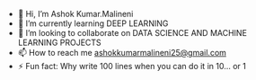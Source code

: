 - 👋 Hi, I’m Ashok Kumar.Malineni
- 🌱 I’m currently learning DEEP LEARNING
- 💞️ I’m looking to collaborate on DATA SCIENCE AND MACHINE LEARNING PROJECTS
- 📫 How to reach me ashokkumarmalineni25@gmail.com
- ⚡ Fun fact: Why write 100 lines when you can do it in 10… or 1

<!---
AshokKumar2525/AshokKumar2525 is a ✨ special ✨ repository because its `README.md` (this file) appears on your GitHub profile.
You can click the Preview link to take a look at your changes.
--->
